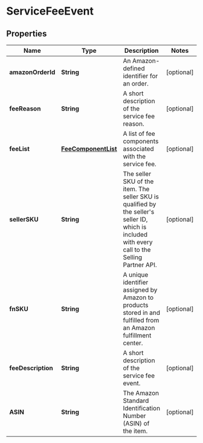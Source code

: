 
# ServiceFeeEvent

## Properties
Name | Type | Description | Notes
------------ | ------------- | ------------- | -------------
**amazonOrderId** | **String** | An Amazon-defined identifier for an order. |  [optional]
**feeReason** | **String** | A short description of the service fee reason. |  [optional]
**feeList** | [**FeeComponentList**](FeeComponentList.md) | A list of fee components associated with the service fee. |  [optional]
**sellerSKU** | **String** | The seller SKU of the item. The seller SKU is qualified by the seller&#39;s seller ID, which is included with every call to the Selling Partner API. |  [optional]
**fnSKU** | **String** | A unique identifier assigned by Amazon to products stored in and fulfilled from an Amazon fulfillment center. |  [optional]
**feeDescription** | **String** | A short description of the service fee event. |  [optional]
**ASIN** | **String** | The Amazon Standard Identification Number (ASIN) of the item. |  [optional]



